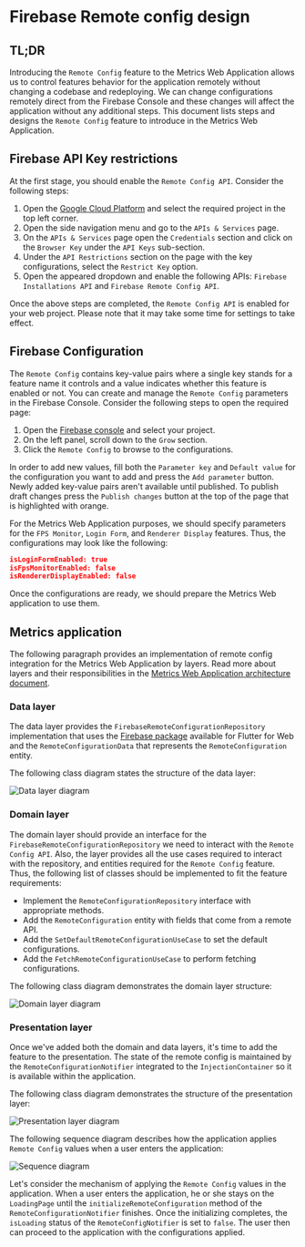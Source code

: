 # Firebase Remote config design

## TL;DR

Introducing the `Remote Config` feature to the Metrics Web Application allows us to control features behavior for the application remotely without changing a codebase and redeploying. We can change configurations remotely direct from the Firebase Console and these changes will affect the application without any additional steps. This document lists steps and designs the `Remote Config` feature to introduce in the Metrics Web Application.

## Firebase API Key restrictions

At the first stage, you should enable the `Remote Config API`. Consider the following steps:

1. Open the [Google Cloud Platform](https://console.cloud.google.com/home/dashboard) and select the required project in the top left corner.
2. Open the side navigation menu and go to the `APIs & Services` page.
3. On the `APIs & Services` page open the `Credentials` section and click on the `Browser Key` under the `API Keys` sub-section.
4. Under the `API Restrictions` section on the page with the key configurations, select the `Restrict Key` option.
5. Open the appeared dropdown and enable the following APIs: `Firebase Installations API` and `Firebase Remote Config API`.

Once the above steps are completed, the `Remote Config API` is enabled for your web project. Please note that it may take some time for settings to take effect.

## Firebase Configuration

The `Remote Config` contains key-value pairs where a single key stands for a feature name it controls and a value indicates whether this feature is enabled or not. You can create and manage the `Remote Config` parameters in the Firebase Console. Consider the following steps to open the required page:

1. Open the [Firebase console](https://console.firebase.google.com/) and select your project.
2. On the left panel, scroll down to the `Grow` section.
3. Click the `Remote Config` to browse to the configurations.

In order to add new values, fill both the `Parameter key` and `Default value` for the configuration you want to add and press the `Add parameter` button. Newly added key-value pairs aren't available until published. To publish draft changes press the `Publish changes` button at the top of the page that is highlighted with orange. 

For the Metrics Web Application purposes, we should specify parameters for the `FPS Monitor`, `Login Form`, and `Renderer Display` features. Thus, the configurations may look like the following:

```json
isLoginFormEnabled: true
isFpsMonitorEnabled: false
isRendererDisplayEnabled: false
```

Once the configurations are ready, we should prepare the Metrics Web application to use them.

## Metrics application

The following paragraph provides an implementation of remote config integration for the Metrics Web Application by layers. Read more about layers and their responsibilities in the [Metrics Web Application architecture document](https://github.com/platform-platform/monorepo/blob/master/metrics/web/docs/01_metrics_web_application_architecture.md).

### Data layer

The data layer provides the `FirebaseRemoteConfigurationRepository` implementation that uses the [Firebase package](https://pub.dev/packages/firebase) available for Flutter for Web and the `RemoteConfigurationData` that represents the `RemoteConfiguration` entity.

The following class diagram states the structure of the data layer:

![Data layer diagram](http://www.plantuml.com/plantuml/proxy?cache=no&fmt=svg&src=https://github.com/platform-platform/monorepo/raw/master/metrics/web/docs/features/remote_config/diagrams/remote_config_data_layer_class_diagram.puml)

### Domain layer

The domain layer should provide an interface for the `FirebaseRemoteConfigurationRepository` we need to interact with the `Remote Config API`. Also, the layer provides all the use cases required to interact with the repository, and entities required for the `Remote Config` feature. Thus, the following list of classes should be implemented to fit the feature requirements:

- Implement the `RemoteConfigurationRepository` interface with appropriate methods.
- Add the `RemoteConfiguration` entity with fields that come from a remote API.
- Add the `SetDefaultRemoteConfigurationUseCase` to set the default configurations.
- Add the `FetchRemoteConfigurationUseCase` to perform fetching configurations.

The following class diagram demonstrates the domain layer structure:

![Domain layer diagram](http://www.plantuml.com/plantuml/proxy?cache=no&fmt=svg&src=https://github.com/platform-platform/monorepo/raw/master/metrics/web/docs/features/remote_config/diagrams/remote_config_domain_layer_class_diagram.puml)

### Presentation layer

Once we've added both the domain and data layers, it's time to add the feature to the presentation. The state of the remote config is maintained by the `RemoteConfigurationNotifier` integrated to the `InjectionContainer` so it is available within the application.

The following class diagram demonstrates the structure of the presentation layer:

![Presentation layer diagram](http://www.plantuml.com/plantuml/proxy?cache=no&fmt=svg&src=https://github.com/platform-platform/monorepo/raw/master/metrics/web/docs/features/remote_config/diagrams/remote_config_presentation_layer_class_diagram.puml)

The following sequence diagram describes how the application applies `Remote Config` values when a user enters the application:

![Sequence diagram](http://www.plantuml.com/plantuml/proxy?cache=no&fmt=svg&src=https://github.com/platform-platform/monorepo/raw/master/metrics/web/docs/features/remote_config/diagrams/remote_config_sequence_diagram.puml)

Let's consider the mechanism of applying the `Remote Config` values in the application. When a user enters the application, he or she stays on the `LoadingPage` until the `initializeRemoteConfiguration` method of the `RemoteConfigurationNotifier` finishes. Once the initializing completes, the `isLoading` status of the `RemoteConfigNotifier` is set to `false`. The user then can proceed to the application with the configurations applied.
